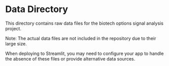 # Data Directory

This directory contains raw data files for the biotech options signal analysis project.

Note: The actual data files are not included in the repository due to their large size.

When deploying to Streamlit, you may need to configure your app to handle the absence of these files or provide alternative data sources. 